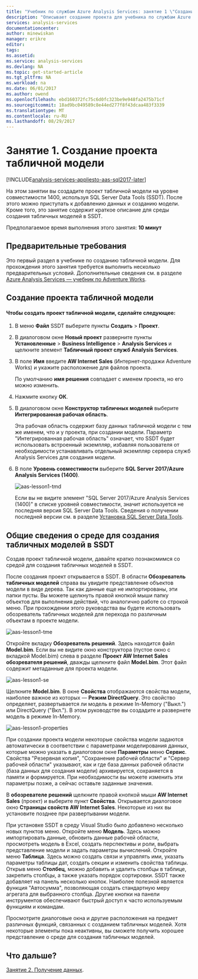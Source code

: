 ```yaml
---
title: "Учебник по службам Azure Analysis Services: занятие 1 \"Создание проекта табличной модели\" | Документы Майкрософт"
description: "Описывает создание проекта для учебника по службам Azure Analysis Services."
services: analysis-services
documentationcenter: 
author: minewiskan
manager: erikre
editor: 
tags: 
ms.assetid: 
ms.service: analysis-services
ms.devlang: NA
ms.topic: get-started-article
ms.tgt_pltfrm: NA
ms.workload: na
ms.date: 06/01/2017
ms.author: owend
ms.openlocfilehash: ebd160372fc75c6d0fc323be9e948fa2475b71cf
ms.sourcegitcommit: 18ad9bc049589c8e44ed277f8f43dcaa483f3339
ms.translationtype: MT
ms.contentlocale: ru-RU
ms.lasthandoff: 08/29/2017
---
```

# <a name="lesson-1-create-a-tabular-model-project"></a>Занятие 1. Создание проекта табличной модели

[!INCLUDE[analysis-services-appliesto-aas-sql2017-later](../../../includes/analysis-services-appliesto-aas-sql2017-later.md)]

На этом занятии вы создадите проект табличной модели на уровне совместимости 1400, используя SQL Server Data Tools (SSDT). После этого можно приступать к добавлению данных и созданию модели. Кроме того, это занятие содержит краткое описание для среды создания табличных моделей в SSDT.  
  
Предполагаемое время выполнения этого занятия: **10 минут**  
  
## <a name="prerequisites"></a>Предварительные требования  
Это первый раздел в учебнике по созданию табличной модели. Для прохождения этого занятия требуется выполнить несколько предварительных условий. Дополнительные сведения см. в разделе [Azure Analysis Services — учебник по Adventure Works](../tutorials/aas-adventure-works-tutorial.md).  
  
## <a name="create-a-new-tabular-model-project"></a>Создание проекта табличной модели  
  
#### <a name="to-create-a-new-tabular-model-project"></a>Чтобы создать проект табличной модели, сделайте следующее:  
  
1.  В меню **Файл** SSDT выберите пункты **Создать** > **Проект**.  
  
2.  В диалоговом окне **Новый проект** разверните пункты **Установленные** > **Business Intelligence** > **Analysis Services** и щелкните элемент **Табличный проект служб Analysis Services**.  
  
3.  В поле **Имя** введите **AW Internet Sales** (Интернет-продажи Adventure Works) и укажите расположение для файлов проекта.  
  
    По умолчанию **имя решения** совпадает с именем проекта, но его можно изменить.  
  
4.  Нажмите кнопку **ОК**.  
  
5.  В диалоговом окне **Конструктор табличных моделей** выберите **Интегрированная рабочая область**.  
  
    Эта рабочая область содержит базу данных табличной модели с тем же именем, что и у проекта, при создании модели. Параметр "Интегрированная рабочая область" означает, что SSDT будет использовать встроенный экземпляр, избавляя пользователя от необходимости устанавливать отдельный экземпляр сервера служб Analysis Services для создания модели.
      
6.  В поле **Уровень совместимости** выберите **SQL Server 2017/Azure Analysis Services (1400)**.   
 
    ![aas-lesson1-tmd](../tutorials/media/aas-lesson1-tmd.png)
      
    Если вы не видите элемент "SQL Server 2017/Azure Analysis Services (1400)" в списке уровней совместимости, значит используется не последняя версия SQL Server Data Tools. Сведения о получении последней версии см. в разделе [Установка SQL Server Data Tools](https://docs.microsoft.com/sql/ssdt/download-sql-server-data-tools-ssdt).  
      
  
## <a name="understanding-the-ssdt-tabular-model-authoring-environment"></a>Общие сведения о среде для создания табличных моделей в SSDT  
Создав проект табличной модели, давайте кратко познакомимся со средой для создания табличных моделей в SSDT.  
  
После создания проект открывается в SSDT. В области **Обозреватель табличных моделей** справа вы увидите представление объектов модели в виде дерева. Так как данные еще не импортированы, эти папки пусты. Вы можете щелкнуть правой кнопкой мыши папку объектов для выполнения действий, что аналогично работе со строкой меню. При прохождении этого руководства вы будете использовать обозреватель табличных моделей для перехода по различным объектам в проекте модели.

![aas-lesson1-tme](../tutorials/media/aas-lesson1-tme.png)

Откройте вкладку **Обозреватель решений**. Здесь находится файл **Model.bim**. Если вы не видите окно конструктора (пустое окно с вкладкой Model.bim) слева в разделе **Проект AW Internet Sales** **обозревателя решений**, дважды щелкните файл **Model.bim**. Этот файл содержит метаданные для проекта модели. 

![aas-lesson1-se](../tutorials/media/aas-lesson1-se.png)
  
Щелкните **Model.bim**. В окне **Свойства** отображаются свойства модели, наиболее важное из которых — **Режим DirectQuery**. Это свойство определяет, развертывается ли модель в режиме In-Memory ("Выкл.") или DirectQuery ("Вкл."). В этом руководстве вы создадите и развернете модель в режиме In-Memory.

![aas-lesson1-properties](../tutorials/media/aas-lesson1-properties.png)
  
При создании проекта модели некоторые свойства модели задаются автоматически в соответствии с параметрами моделирования данных, которые можно указать в диалоговом окне **Параметры** меню **Сервис**. Свойства "Резервная копия", "Сохранение рабочей области" и "Сервер рабочей области" указывают, как и где база данных рабочей области (база данных для создания модели) архивируется, сохраняется в памяти и формируется. При необходимости вы можете изменить эти параметры позже, а сейчас оставьте заданные значения.  

В **обозревателе решений** щелкните правой кнопкой мыши **AW Internet Sales** (проект) и выберите пункт **Свойства**. Открывается диалоговое окно **Страницы свойств AW Internet Sales**. Некоторые из них вы установите позднее при развертывании модели.  
  
При установке SSDT в среду Visual Studio было добавлено несколько новых пунктов меню. Откройте меню **Модель**. Здесь можно импортировать данные, обновить данные рабочей области, просмотреть модель в Excel, создать перспективы и роли, выбрать представление модели и задать параметры вычислений. Откройте меню **Таблица**. Здесь можно создать связи и управлять ими, указать параметры таблицы дат, создать секции и изменить свойства таблицы. Открыв меню **Столбец**, можно добавить и удалить столбцы в таблице, закрепить столбцы, а также указать порядок сортировки. SSDT также добавляет на панель несколько кнопок. Наиболее полезной является функция "Автосумма", позволяющая создать стандартную меру агрегата для выбранного столбца. Другие кнопки на панели инструментов обеспечивают быстрый доступ к часто используемым функциям и командам.  
  
Просмотрите диалоговые окна и другие расположения на предмет различных функций, связанных с созданием табличных моделей. Хотя некоторые элементы пока неактивны, вы сможете получить хорошее представление о среде для создания табличных моделей.  
  

## <a name="whats-next"></a>Что дальше?
[Занятие 2. Получение данных](../tutorials/aas-lesson-2-get-data.md).

  
  
  
